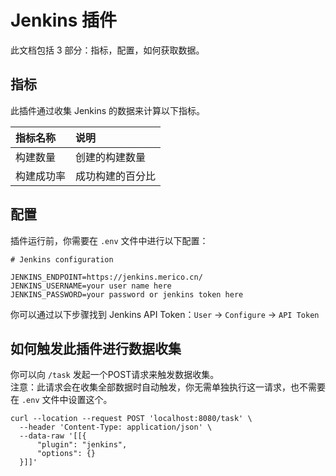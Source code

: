 # Jenkins 插件
此文档包括 3 部分：指标，配置，如何获取数据。

## 指标
此插件通过收集 Jenkins 的数据来计算以下指标。

指标名称 | 说明
:------------ | :-------------
构建数量 | 创建的构建数量
构建成功率 | 成功构建的百分比


## 配置

插件运行前，你需要在 `.env` 文件中进行以下配置：

```
# Jenkins configuration

JENKINS_ENDPOINT=https://jenkins.merico.cn/
JENKINS_USERNAME=your user name here
JENKINS_PASSWORD=your password or jenkins token here
```

你可以通过以下步骤找到 Jenkins API Token：`User` -> `Configure` -> `API Token`

## 如何触发此插件进行数据收集

你可以向 `/task` 发起一个POST请求来触发数据收集。<br>
注意：此请求会在收集全部数据时自动触发，你无需单独执行这一请求，也不需要在 `.env` 文件中设置这个。

```
curl --location --request POST 'localhost:8080/task' \
  --header 'Content-Type: application/json' \
  --data-raw '[[{
      "plugin": "jenkins",
      "options": {}
  }]]'
```

